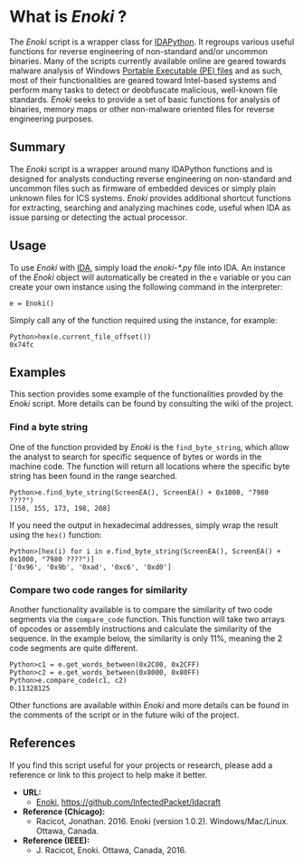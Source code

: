 # What is _Enoki_ ?
The _Enoki_ script is a wrapper class for [IDAPython](https://www.hex-rays.com/products/ida/support/idapython_docs/). It regroups various useful functions for reverse engineering of non-standard 
and/or uncommon binaries. Many of the scripts currently available online are geared towards malware analysis of Windows [Portable Executable (PE)
files](https://en.wikipedia.org/wiki/Portable_Executable) and as such, most of their functionalities are geared toward Intel-based systems and perform many tasks to detect or
deobfuscate malicious, well-known file standards. _Enoki_ seeks to provide a set of basic functions for analysis of binaries, memory maps
or other non-malware oriented files for reverse engineering purposes.

## Summary

The _Enoki_ script is a wrapper around many IDAPython functions and is designed for analysts conducting reverse engineering on
non-standard and uncommon files such as firmware of embedded devices or simply plain unknown files for ICS systems. _Enoki_ provides
additional shortcut functions for extracting, searching and analyzing machines code, useful when IDA as issue parsing
or detecting the actual processor.

## Usage

To use _Enoki_ with [IDA](https://www.hex-rays.com/products/ida/), simply load the _enoki-*.py_ file into IDA. An instance of the _Enoki_ object will automatically be created in the ```e``` variable or you can create your own
instance using the following command in the interpreter:

```
e = Enoki()
```

Simply call any of the function required using the instance, for example:

```
Python>hex(e.current_file_offset())
0x74fc
```

## Examples

This section provides some example of the functionalities provded by the _Enoki_ script. More details can be found by consulting the wiki of the project.

### Find a byte string

One of the function provided by _Enoki_ is the ```find_byte_string```, which allow the analyst to search for specific sequence of bytes or words in the machine
code. The function will return all locations where the specific byte string has been found in the range searched. 

```
Python>e.find_byte_string(ScreenEA(), ScreenEA() + 0x1000, "7980 ????")
[150, 155, 173, 198, 208]
```

If you need the output in hexadecimal addresses, simply wrap the result using the ```hex()``` function:

```
Python>[hex(i) for i in e.find_byte_string(ScreenEA(), ScreenEA() + 0x1000, "7980 ????")]
['0x96', '0x9b', '0xad', '0xc6', '0xd0']
```

### Compare two code ranges for similarity

Another functionality available is to compare the similarity of two code segments via the ```compare_code``` function. This function
will take two arrays of opcodes or assembly instructions and calculate the similarity of the sequence. In the example below, 
the similarity is only 11%, meaning the 2 code segments are quite different.

```
Python>c1 = e.get_words_between(0x2C00, 0x2CFF)
Python>c2 = e.get_words_between(0x8000, 0x80FF)
Python>e.compare_code(c1, c2)
0.11328125
```

Other functions are available within _Enoki_ and more details can be found in the comments of the script or in the future wiki of the project.


## References

If you find this script useful for your projects or research, please add a reference or link to this project to help make it better.

- __URL:__
  - [Enoki](https://github.com/InfectedPacket/Idacraft), https://github.com/InfectedPacket/Idacraft
- __Reference (Chicago):__
  - Racicot, Jonathan. 2016. Enoki (version 1.0.2). Windows/Mac/Linux. Ottawa, Canada.
- __Reference (IEEE):__
  - J. Racicot, Enoki. Ottawa, Canada, 2016.
  
